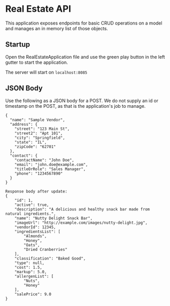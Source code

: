 # Real Estate API

This application exposes endpoints for basic CRUD operations on a model and manages an in memory list of those objects.

## Startup

Open the RealEstateApplication file and use the green play button in the left gutter to start the application.

The server will start on `localhost:8085`

## JSON Body

Use the following as a JSON body for a POST. We do not supply an id or timestamp on the POST, as that is the application's job to manage.
```
{
  "name": "Sample Vendor",
  "address": {
    "street": "123 Main St",
    "street2": "Apt 101",
    "city": "Springfield",
    "state": "IL",
    "zipCode": "62701"
  },
  "contact": {
    "contactName": "John Doe",
    "email": "john.doe@example.com",
    "titleOrRole": "Sales Manager",
    "phone": "1234567890"
  }
}
```
```
Response body after update:
{
    "id": 1,
    "active": true,
    "description": "A delicious and healthy snack bar made from natural ingredients.",
    "name": "Nutty Delight Snack Bar",
    "imageUrl": "http://example.com/images/nutty-delight.jpg",
    "vendorId": 12345,
    "ingredientsList": [
        "Almonds",
        "Honey",
        "Oats",
        "Dried Cranberries"
    ],
    "classification": "Baked Good",
    "type": null,
    "cost": 1.5,
    "markup": 5.0,
    "allergenList": [
        "Nuts",
        "Honey"
    ],
    "salePrice": 9.0
}
```
